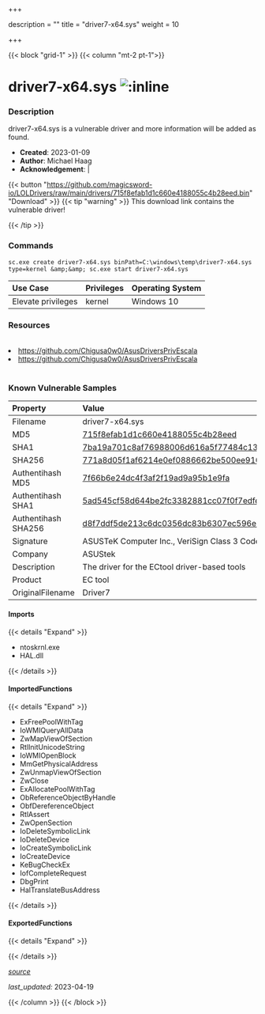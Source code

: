+++

description = ""
title = "driver7-x64.sys"
weight = 10

+++


{{< block "grid-1" >}}
{{< column "mt-2 pt-1">}}


# driver7-x64.sys ![:inline](/images/twitter_verified.png) 


### Description

driver7-x64.sys is a vulnerable driver and more information will be added as found.

- **Created**: 2023-01-09
- **Author**: Michael Haag
- **Acknowledgement**:  | [](https://twitter.com/)

{{< button "https://github.com/magicsword-io/LOLDrivers/raw/main/drivers/715f8efab1d1c660e4188055c4b28eed.bin" "Download" >}}
{{< tip "warning" >}}
This download link contains the vulnerable driver!

{{< /tip >}}

### Commands

```
sc.exe create driver7-x64.sys binPath=C:\windows\temp\driver7-x64.sys     type=kernel &amp;&amp; sc.exe start driver7-x64.sys
```

| Use Case | Privileges | Operating System | 
|:---- | ---- | ---- |
| Elevate privileges | kernel | Windows 10 |

### Resources
<br>
<li><a href=" https://github.com/Chigusa0w0/AsusDriversPrivEscala"> https://github.com/Chigusa0w0/AsusDriversPrivEscala</a></li>
<li><a href="https://github.com/Chigusa0w0/AsusDriversPrivEscala">https://github.com/Chigusa0w0/AsusDriversPrivEscala</a></li>
<br>

### Known Vulnerable Samples

| Property           | Value |
|:-------------------|:------|
| Filename           | driver7-x64.sys |
| MD5                | [715f8efab1d1c660e4188055c4b28eed](https://www.virustotal.com/gui/file/715f8efab1d1c660e4188055c4b28eed) |
| SHA1               | [7ba19a701c8af76988006d616a5f77484c13cb0a](https://www.virustotal.com/gui/file/7ba19a701c8af76988006d616a5f77484c13cb0a) |
| SHA256             | [771a8d05f1af6214e0ef0886662be500ee910ab99f0154227067fddcfe08a3dd](https://www.virustotal.com/gui/file/771a8d05f1af6214e0ef0886662be500ee910ab99f0154227067fddcfe08a3dd) |
| Authentihash MD5   | [7f66b6e24dc4f3af2f19ad9a95b1e9fa](https://www.virustotal.com/gui/search/authentihash%253A7f66b6e24dc4f3af2f19ad9a95b1e9fa) |
| Authentihash SHA1  | [5ad545cf58d644be2fc3382881cc07f0f7edfeba](https://www.virustotal.com/gui/search/authentihash%253A5ad545cf58d644be2fc3382881cc07f0f7edfeba) |
| Authentihash SHA256| [d8f7ddf5de213c6dc0356dc83b6307ec596e66c33c3cdd826a612c12004ba9dc](https://www.virustotal.com/gui/search/authentihash%253Ad8f7ddf5de213c6dc0356dc83b6307ec596e66c33c3cdd826a612c12004ba9dc) |
| Signature         | ASUSTeK Computer Inc., VeriSign Class 3 Code Signing 2010 CA, VeriSign   |
| Company           | ASUStek |
| Description       | The driver for the ECtool driver-based tools |
| Product           | EC tool |
| OriginalFilename  | Driver7 |


#### Imports
{{< details "Expand" >}}
* ntoskrnl.exe
* HAL.dll

{{< /details >}}
#### ImportedFunctions
{{< details "Expand" >}}
* ExFreePoolWithTag
* IoWMIQueryAllData
* ZwMapViewOfSection
* RtlInitUnicodeString
* IoWMIOpenBlock
* MmGetPhysicalAddress
* ZwUnmapViewOfSection
* ZwClose
* ExAllocatePoolWithTag
* ObReferenceObjectByHandle
* ObfDereferenceObject
* RtlAssert
* ZwOpenSection
* IoDeleteSymbolicLink
* IoDeleteDevice
* IoCreateSymbolicLink
* IoCreateDevice
* KeBugCheckEx
* IofCompleteRequest
* DbgPrint
* HalTranslateBusAddress

{{< /details >}}
#### ExportedFunctions
{{< details "Expand" >}}

{{< /details >}}


[*source*](https://github.com/magicsword-io/LOLDrivers/tree/main/yaml/driver7-x64.yaml)

*last_updated:* 2023-04-19








{{< /column >}}
{{< /block >}}
